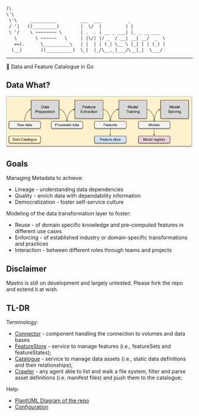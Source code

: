 ```
(\ 
\'\ 
 \'\     __________  		___  ___          _             
 / '|   ()_________)		|  \/  |         | |            
 \ '/    \ ~~~~~~~~ \		| .  . | __ _ ___| |_ _ __ ___  
   \       \ ~~~~~~   \		| |\/| |/ _  / __| __| __/  _  \ 
   ==).      \__________\	| |  | | (_| \__ \ |_| | | (_) |
  (__)       ()__________)	\_|  |_/\__,_|___/\__|_|  \___/ 
```
---
👷 Data and Feature Catalogue in Go

## Data What?
![ML Process](img/ml_dev_process.png)

## Goals
Managing Metadata to achieve:
- Lineage - understanding data dependencies
- Quality - enrich data with dependability information
- Democratization - foster self-service culture

Modeling of the data transformation layer to foster:
- Reuse - of domain specific knowledge and pre-computed features in different use cases
- Enforcing - of established industry or domain-specific transformations and practices
- Interaction - between different roles through teams and projects

## Disclaimer

Mastro is still on development and largely untested. Please fork the repo and extend it at wish.

## TL-DR

Terminology:
* [Connector](doc/CONNECTORS.md) - component handling the connection to volumes and data bases
* [FeatureStore](doc/FEATURESTORE.md) - service to manage features (i.e., featureSets and featureStates);
* [Catalogue](doc/CATALOGUE.md) - service to manage data assets (i.e., static data definitions and their relationships);
* [Crawler](doc/CRAWLERS.md) - any agent able to list and walk a file system, filter and parse asset definitions (i.e. manifest files) and push them to the catalogue;

Help:
* [PlantUML Diagram of the repo](https://www.dumels.com/diagram/2e5f820a-1822-4852-8259-4811deefa789)
* [Configuration](doc/CONFIGURATION.md)